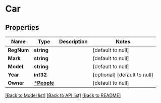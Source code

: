# Car

## Properties
Name | Type | Description | Notes
------------ | ------------- | ------------- | -------------
**RegNum** | **string** |  | [default to null]
**Mark** | **string** |  | [default to null]
**Model** | **string** |  | [default to null]
**Year** | **int32** |  | [optional] [default to null]
**Owner** | [***People**](People.md) |  | [default to null]

[[Back to Model list]](../README.md#documentation-for-models) [[Back to API list]](../README.md#documentation-for-api-endpoints) [[Back to README]](../README.md)

